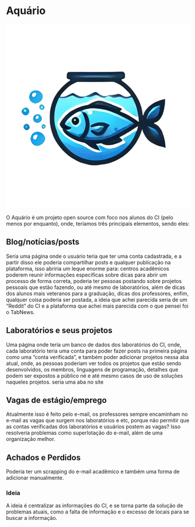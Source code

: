 # Aquário

![Logo](logo.png)

O Aquário é um projeto open source com foco nos alunos do CI (pelo menos por enquanto), onde, teríamos três principais elementos, sendo eles:

## Blog/notícias/posts

Seria uma página onde o usuário teria que ter uma conta cadastrada, e a partir disso ele poderia compartilhar posts e qualquer publicação na plataforma, isso abriria um leque enorme para: centros acadêmicos poderem reunir informações específicas sobre dicas para abrir um processo de forma correta, poderia ter pessoas postando sobre projetos pessoais que estão fazendo, ou até mesmo de laboratórios, além de dicas dos alunos mais veteranos para a graduação, dicas dos professores, enfim, qualquer coisa poderia ser postada, a ideia que achei parecida seria de um “Reddit” do CI e a plataforma que achei mais parecida com o que pensei foi o TabNews.

## Laboratórios e seus projetos

Uma página onde teria um banco de dados dos laboratórios do CI, onde, cada laboratório teria uma conta para poder fazer posts na primeira página como uma ”conta verificada”, e também poder adicionar projetos nessa aba atual, onde, as pessoas poderiam ver todos os projetos que estão sendo desenvolvidos, os membros, linguagens de programação, detalhes que podem ser expostos a público né e até mesmo casos de uso de soluções naqueles projetos. seria uma aba no site

## Vagas de estágio/emprego

Atualmente isso é feito pelo e-mail, os professores sempre encaminham no e-mail as vagas que surgem nos laboratórios e etc, porque não permitir que as contas verificadas dos laboratórios e usuários postem as vagas? Isso resolveria problemas como superlotação do e-mail, além de uma organização melhor.

## Achados e Perdidos

Poderia ter um scrapping do e-mail acadêmico e também uma forma de adicionar manualmente.

### Ideia
A ideia é centralizar as informações do CI, e se torna parte da solução de problemas atuais, como a falta de informação e o excesso de locais para se buscar a informação.
